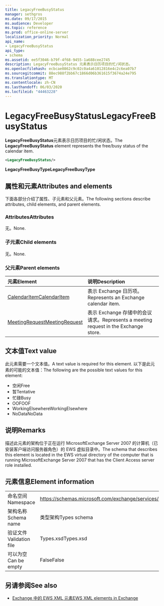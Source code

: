```yaml
---
title: LegacyFreeBusyStatus
manager: sethgros
ms.date: 09/17/2015
ms.audience: Developer
ms.topic: reference
ms.prod: office-online-server
localization_priority: Normal
api_name:
- LegacyFreeBusyStatus
api_type:
- schema
ms.assetid: ee5f3046-b79f-4f68-9455-1a688cee2745
description: LegacyFreeBusyStatus 元素表示日历项目的忙/闲状态。
ms.openlocfilehash: ecbcae0862c9c02c0a4a61012816e4c2c6ea07b7
ms.sourcegitcommit: 88ec988f2bb67c1866d06b361615f3674a24e795
ms.translationtype: MT
ms.contentlocale: zh-CN
ms.lasthandoff: 06/03/2020
ms.locfileid: "44463228"
---
```

# <a name="legacyfreebusystatus"></a><span data-ttu-id="c1324-103">LegacyFreeBusyStatus</span><span class="sxs-lookup"><span data-stu-id="c1324-103">LegacyFreeBusyStatus</span></span>

<span data-ttu-id="c1324-104">**LegacyFreeBusyStatus**元素表示日历项目的忙/闲状态。</span><span class="sxs-lookup"><span data-stu-id="c1324-104">The **LegacyFreeBusyStatus** element represents the free/busy status of the calendar item.</span></span> 
  
```xml
<LegacyFreeBusyStatus/>
```

<span data-ttu-id="c1324-105">**LegacyFreeBusyType**</span><span class="sxs-lookup"><span data-stu-id="c1324-105">**LegacyFreeBusyType**</span></span>

## <a name="attributes-and-elements"></a><span data-ttu-id="c1324-106">属性和元素</span><span class="sxs-lookup"><span data-stu-id="c1324-106">Attributes and elements</span></span>

<span data-ttu-id="c1324-107">下面各部分介绍了属性、子元素和父元素。</span><span class="sxs-lookup"><span data-stu-id="c1324-107">The following sections describe attributes, child elements, and parent elements.</span></span>
  
### <a name="attributes"></a><span data-ttu-id="c1324-108">Attributes</span><span class="sxs-lookup"><span data-stu-id="c1324-108">Attributes</span></span>

<span data-ttu-id="c1324-109">无。</span><span class="sxs-lookup"><span data-stu-id="c1324-109">None.</span></span>
  
### <a name="child-elements"></a><span data-ttu-id="c1324-110">子元素</span><span class="sxs-lookup"><span data-stu-id="c1324-110">Child elements</span></span>

<span data-ttu-id="c1324-111">无。</span><span class="sxs-lookup"><span data-stu-id="c1324-111">None.</span></span>
  
### <a name="parent-elements"></a><span data-ttu-id="c1324-112">父元素</span><span class="sxs-lookup"><span data-stu-id="c1324-112">Parent elements</span></span>

|<span data-ttu-id="c1324-113">**元素**</span><span class="sxs-lookup"><span data-stu-id="c1324-113">**Element**</span></span>|<span data-ttu-id="c1324-114">**说明**</span><span class="sxs-lookup"><span data-stu-id="c1324-114">**Description**</span></span>|
|:-----|:-----|
|[<span data-ttu-id="c1324-115">CalendarItem</span><span class="sxs-lookup"><span data-stu-id="c1324-115">CalendarItem</span></span>](calendaritem.md) <br/> |<span data-ttu-id="c1324-116">表示 Exchange 日历项。</span><span class="sxs-lookup"><span data-stu-id="c1324-116">Represents an Exchange calendar item.</span></span>  <br/> |
|[<span data-ttu-id="c1324-117">MeetingRequest</span><span class="sxs-lookup"><span data-stu-id="c1324-117">MeetingRequest</span></span>](meetingrequest.md) <br/> |<span data-ttu-id="c1324-118">表示 Exchange 存储中的会议请求。</span><span class="sxs-lookup"><span data-stu-id="c1324-118">Represents a meeting request in the Exchange store.</span></span>  <br/> |
   
## <a name="text-value"></a><span data-ttu-id="c1324-119">文本值</span><span class="sxs-lookup"><span data-stu-id="c1324-119">Text value</span></span>

<span data-ttu-id="c1324-120">此元素需要一个文本值。</span><span class="sxs-lookup"><span data-stu-id="c1324-120">A text value is required for this element.</span></span> <span data-ttu-id="c1324-121">以下是此元素的可能的文本值：</span><span class="sxs-lookup"><span data-stu-id="c1324-121">The following are the possible text values for this element:</span></span>
  
- <span data-ttu-id="c1324-122">空闲</span><span class="sxs-lookup"><span data-stu-id="c1324-122">Free</span></span> 
- <span data-ttu-id="c1324-123">暂</span><span class="sxs-lookup"><span data-stu-id="c1324-123">Tentative</span></span>
- <span data-ttu-id="c1324-124">忙碌</span><span class="sxs-lookup"><span data-stu-id="c1324-124">Busy</span></span>
- <span data-ttu-id="c1324-125">OOF</span><span class="sxs-lookup"><span data-stu-id="c1324-125">OOF</span></span>
- <span data-ttu-id="c1324-126">WorkingElsewhere</span><span class="sxs-lookup"><span data-stu-id="c1324-126">WorkingElsewhere</span></span>
- <span data-ttu-id="c1324-127">NoData</span><span class="sxs-lookup"><span data-stu-id="c1324-127">NoData</span></span>
    
## <a name="remarks"></a><span data-ttu-id="c1324-128">说明</span><span class="sxs-lookup"><span data-stu-id="c1324-128">Remarks</span></span>

<span data-ttu-id="c1324-129">描述此元素的架构位于正在运行 MicrosoftExchange Server 2007 的计算机（已安装客户端访问服务器角色）的 EWS 虚拟目录中。</span><span class="sxs-lookup"><span data-stu-id="c1324-129">The schema that describes this element is located in the EWS virtual directory of the computer that is running MicrosoftExchange Server 2007 that has the Client Access server role installed.</span></span>
  
## <a name="element-information"></a><span data-ttu-id="c1324-130">元素信息</span><span class="sxs-lookup"><span data-stu-id="c1324-130">Element information</span></span>

|||
|:-----|:-----|
|<span data-ttu-id="c1324-131">命名空间</span><span class="sxs-lookup"><span data-stu-id="c1324-131">Namespace</span></span>  <br/> |https://schemas.microsoft.com/exchange/services/2006/types  <br/> |
|<span data-ttu-id="c1324-132">架构名称</span><span class="sxs-lookup"><span data-stu-id="c1324-132">Schema name</span></span>  <br/> |<span data-ttu-id="c1324-133">类型架构</span><span class="sxs-lookup"><span data-stu-id="c1324-133">Types schema</span></span>  <br/> |
|<span data-ttu-id="c1324-134">验证文件</span><span class="sxs-lookup"><span data-stu-id="c1324-134">Validation file</span></span>  <br/> |<span data-ttu-id="c1324-135">Types.xsd</span><span class="sxs-lookup"><span data-stu-id="c1324-135">Types.xsd</span></span>  <br/> |
|<span data-ttu-id="c1324-136">可以为空</span><span class="sxs-lookup"><span data-stu-id="c1324-136">Can be empty</span></span>  <br/> |<span data-ttu-id="c1324-137">False</span><span class="sxs-lookup"><span data-stu-id="c1324-137">False</span></span>  <br/> |
   
## <a name="see-also"></a><span data-ttu-id="c1324-138">另请参阅</span><span class="sxs-lookup"><span data-stu-id="c1324-138">See also</span></span>

- [<span data-ttu-id="c1324-139">Exchange 中的 EWS XML 元素</span><span class="sxs-lookup"><span data-stu-id="c1324-139">EWS XML elements in Exchange</span></span>](ews-xml-elements-in-exchange.md)

